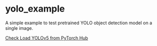 # yolo_example

A simple example to test pretrained YOLO object detection model on a single image.

[Check Load YOLOv5 from PyTorch Hub](https://github.com/ultralytics/yolov5/issues/36)
